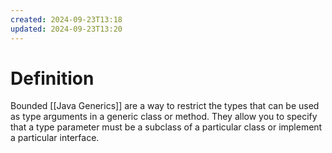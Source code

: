 ```yaml
---
created: 2024-09-23T13:18
updated: 2024-09-23T13:20
---
```

# Definition
Bounded [[Java Generics]] are a way to restrict the types that can be used as type arguments in a generic class or method. They allow you to specify that a type parameter must be a subclass of a particular class or implement a particular interface. 